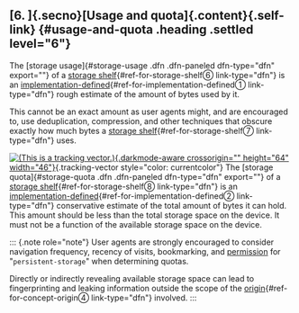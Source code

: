 ## [6. ]{.secno}[Usage and quota]{.content}[](#usage-and-quota){.self-link} {#usage-and-quota .heading .settled level="6"}

The [storage usage]{#storage-usage .dfn .dfn-paneled dfn-type="dfn"
export=""} of a [storage shelf](#storage-shelf){#ref-for-storage-shelf⑥
link-type="dfn"} is an
[implementation-defined](https://infra.spec.whatwg.org/#implementation-defined){#ref-for-implementation-defined①
link-type="dfn"} rough estimate of the amount of bytes used by it.

This cannot be an exact amount as user agents might, and are encouraged
to, use deduplication, compression, and other techniques that obscure
exactly how much bytes a [storage
shelf](#storage-shelf){#ref-for-storage-shelf⑦ link-type="dfn"} uses.

[![(This is a tracking
vector.)](https://resources.whatwg.org/tracking-vector.svg "There is a tracking vector here."){.darkmode-aware
crossorigin="" height="64"
width="46"}](https://infra.spec.whatwg.org/#tracking-vector){.tracking-vector
style="color: currentcolor"} The [storage quota]{#storage-quota .dfn
.dfn-paneled dfn-type="dfn" export=""} of a [storage
shelf](#storage-shelf){#ref-for-storage-shelf⑧ link-type="dfn"} is an
[implementation-defined](https://infra.spec.whatwg.org/#implementation-defined){#ref-for-implementation-defined②
link-type="dfn"} conservative estimate of the total amount of bytes it
can hold. This amount should be less than the total storage space on the
device. It must not be a function of the available storage space on the
device.

::: {.note role="note"}
User agents are strongly encouraged to consider navigation frequency,
recency of visits, bookmarking, and [permission](#persistence) for
\"`persistent-storage`\" when determining quotas.

Directly or indirectly revealing available storage space can lead to
fingerprinting and leaking information outside the scope of the
[origin](https://html.spec.whatwg.org/multipage/browsers.html#concept-origin){#ref-for-concept-origin④
link-type="dfn"} involved.
:::

